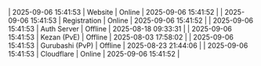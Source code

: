| 2025-09-06 15:41:53 | Website | Online | 2025-09-06 15:41:52 |
| 2025-09-06 15:41:53 | Registration | Online | 2025-09-06 15:41:52 |
| 2025-09-06 15:41:53 | Auth Server | Offline | 2025-08-18 09:33:31 |
| 2025-09-06 15:41:53 | Kezan (PvE) | Offline | 2025-08-03 17:58:02 |
| 2025-09-06 15:41:53 | Gurubashi (PvP) | Offline | 2025-08-23 21:44:06 |
| 2025-09-06 15:41:53 | Cloudflare | Online | 2025-09-06 15:41:52 |
